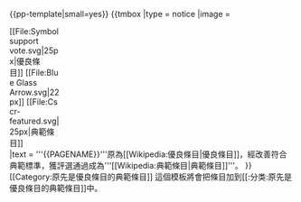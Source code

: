 <noinclude>{{pp-template|small=yes}}
</noinclude>{{tmbox
|type  = notice
|image = <div style="width: 90px;">[[File:Symbol support vote.svg|25px|優良條目]]&nbsp;[[File:Blue Glass Arrow.svg|22px]]&nbsp;[[File:Cscr-featured.svg|25px|典範條目]]</div>
|text  = '''{{PAGENAME}}'''原為[[Wikipedia:優良條目<!-- candidate--><!--/{{PAGENAME}}-->|優良條目]]，經改善符合典範標準，獲評選通過成為'''[[Wikipedia:典範條目|典範條目]]'''。
}}<includeonly>[[Category:原先是優良條目的典範條目]]</includeonly><noinclude>
這個模板將會把條目加到[[:分类:原先是優良條目的典範條目]]中。
</noinclude>
